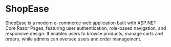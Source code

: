 # ShopEase
ShopEase is a modern e-commerce web application built with ASP.NET Core Razor Pages, featuring user authentication, role-based navigation, and responsive design. It enables users to browse products, manage carts and orders, while admins can oversee users and order management.
